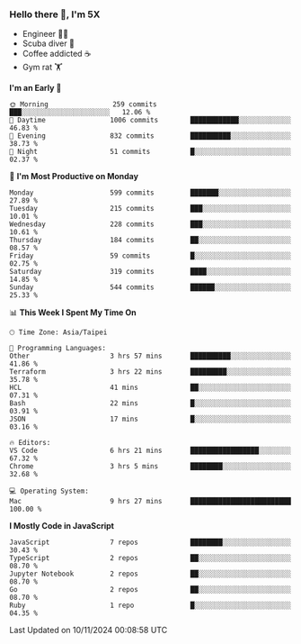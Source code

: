 ### Hello there 👋, I'm 5X

* Engineer 👨‍💻
* Scuba diver 🤿
* Coffee addicted ☕️
* Gym rat 🏋️

<!--START_SECTION:waka-->
**I'm an Early 🐤** 

```text
🌞 Morning                259 commits         ███░░░░░░░░░░░░░░░░░░░░░░   12.06 % 
🌆 Daytime                1006 commits        ████████████░░░░░░░░░░░░░   46.83 % 
🌃 Evening                832 commits         ██████████░░░░░░░░░░░░░░░   38.73 % 
🌙 Night                  51 commits          █░░░░░░░░░░░░░░░░░░░░░░░░   02.37 % 
```
📅 **I'm Most Productive on Monday** 

```text
Monday                   599 commits         ███████░░░░░░░░░░░░░░░░░░   27.89 % 
Tuesday                  215 commits         ███░░░░░░░░░░░░░░░░░░░░░░   10.01 % 
Wednesday                228 commits         ███░░░░░░░░░░░░░░░░░░░░░░   10.61 % 
Thursday                 184 commits         ██░░░░░░░░░░░░░░░░░░░░░░░   08.57 % 
Friday                   59 commits          █░░░░░░░░░░░░░░░░░░░░░░░░   02.75 % 
Saturday                 319 commits         ████░░░░░░░░░░░░░░░░░░░░░   14.85 % 
Sunday                   544 commits         ██████░░░░░░░░░░░░░░░░░░░   25.33 % 
```


📊 **This Week I Spent My Time On** 

```text
🕑︎ Time Zone: Asia/Taipei

💬 Programming Languages: 
Other                    3 hrs 57 mins       ██████████░░░░░░░░░░░░░░░   41.86 % 
Terraform                3 hrs 22 mins       █████████░░░░░░░░░░░░░░░░   35.78 % 
HCL                      41 mins             ██░░░░░░░░░░░░░░░░░░░░░░░   07.31 % 
Bash                     22 mins             █░░░░░░░░░░░░░░░░░░░░░░░░   03.91 % 
JSON                     17 mins             █░░░░░░░░░░░░░░░░░░░░░░░░   03.16 % 

🔥 Editors: 
VS Code                  6 hrs 21 mins       █████████████████░░░░░░░░   67.32 % 
Chrome                   3 hrs 5 mins        ████████░░░░░░░░░░░░░░░░░   32.68 % 

💻 Operating System: 
Mac                      9 hrs 27 mins       █████████████████████████   100.00 % 
```

**I Mostly Code in JavaScript** 

```text
JavaScript               7 repos             ████████░░░░░░░░░░░░░░░░░   30.43 % 
TypeScript               2 repos             ██░░░░░░░░░░░░░░░░░░░░░░░   08.70 % 
Jupyter Notebook         2 repos             ██░░░░░░░░░░░░░░░░░░░░░░░   08.70 % 
Go                       2 repos             ██░░░░░░░░░░░░░░░░░░░░░░░   08.70 % 
Ruby                     1 repo              █░░░░░░░░░░░░░░░░░░░░░░░░   04.35 % 
```




 Last Updated on 10/11/2024 00:08:58 UTC
<!--END_SECTION:waka-->
